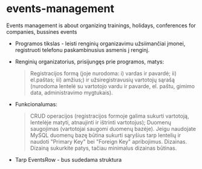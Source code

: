 # events-management

Events management is about organizing trainings, holidays, conferences for companies, bussines events

- Programos tikslas - leisti renginių organizavimu užsiimančiai įmonei, registruoti telefonu paskambinusius asmenis į renginį.

- Renginių organizatorius, prisijungęs prie programos, matys:

  > Registracijos formą (joje nurodoma: i) vardas ir pavardė; ii) el.paštas; iii) amžius;) ir užsiregistravusių vartotojų sąrašą (nurodoma lentelė su vartotojo vardu ir pavarde, el. paštu, gimimo data, administravimo mygtukais).

- Funkcionalumas:

  > CRUD operacijos (registracijos formoje galima sukurti vartotoją, lentelėje matyti, atnaujinti ir ištrinti vartotojus);
  > Duomenų saugojimas (vartotojai saugomi duomenų bazėje). Jeigu naudojate MySQL duomenų bazę būtina sukurti sąryšius tarp lentelių ir naudoti "Primary Key" bei "Foreign Key" apribojimus.
  > Dizainas. Dizainą sukurkite patys, tačiau minimalus dizainas būtinas.

- Tarp EventsRow - bus sudedama struktura
